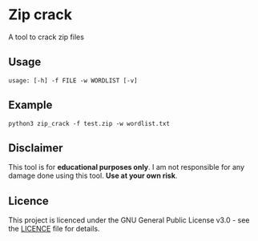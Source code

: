 # Zip crack

A tool to crack zip files

## Usage

```
usage: [-h] -f FILE -w WORDLIST [-v]
```

## Example

```
python3 zip_crack -f test.zip -w wordlist.txt
```

## Disclaimer

This tool is for **educational purposes only**. I am not responsible for any damage done using this tool. **Use at your own risk**.

## Licence

This project is licenced under the GNU General Public License v3.0 - see the [LICENCE](LICENCE) file for details.